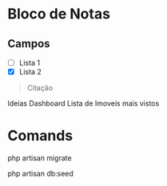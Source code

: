 # Bloco de Notas

## Campos


- [ ] Lista 1
- [x] Lista 2

> Citação

Ideias Dashboard 
Lista de Imoveis mais vistos



# Comands

php artisan migrate

php artisan db:seed
